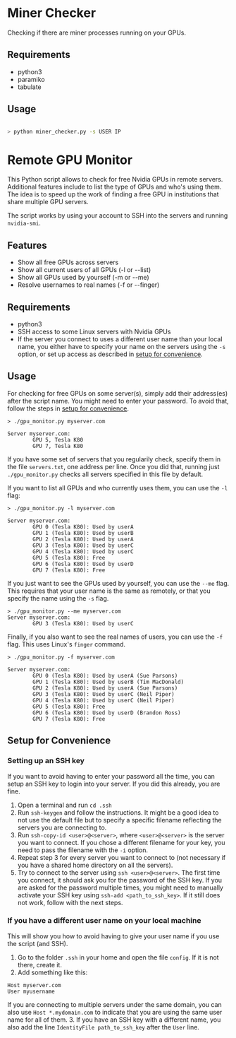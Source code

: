 # Miner Checker
Checking if there are miner processes running on your GPUs.

## Requirements

- python3
- paramiko
- tabulate

## Usage

```bash

> python miner_checker.py -s USER IP
```

# Remote GPU Monitor

This Python script allows to check for free Nvidia GPUs in remote servers.
Additional features include to list the type of GPUs and who's using them.
The idea is to speed up the work of finding a free GPU in institutions that share multiple GPU servers.

The script works by using your account to SSH into the servers and running `nvidia-smi`. 

## Features

- Show all free GPUs across servers
- Show all current users of all GPUs (-l or --list)
- Show all GPUs used by yourself (-m or --me)
- Resolve usernames to real names (-f or --finger)

## Requirements

- python3
- SSH access to some Linux servers with Nvidia GPUs
- If the server you connect to uses a different user name than your local name, you either have to specify your name on the servers using the `-s` option, or set up access as described in [setup for convenience](#setup-for-convenience).

## Usage

For checking for free GPUs on some server(s), simply add their address(es) after the script name.
You might need to enter your password. To avoid that, follow the steps in [setup for convenience](#setup-for-convenience).

```
> ./gpu_monitor.py myserver.com

Server myserver.com:
        GPU 5, Tesla K80
        GPU 7, Tesla K80
```

If you have some set of servers that you regularily check, specify them in the file `servers.txt`, one address per line.
Once you did that, running just `./gpu_monitor.py` checks all servers specified in this file by default.

If you want to list all GPUs and who currently uses them, you can use the `-l` flag:
```
> ./gpu_monitor.py -l myserver.com

Server myserver.com:
        GPU 0 (Tesla K80): Used by userA
        GPU 1 (Tesla K80): Used by userB
        GPU 2 (Tesla K80): Used by userA
        GPU 3 (Tesla K80): Used by userC
        GPU 4 (Tesla K80): Used by userC
        GPU 5 (Tesla K80): Free
        GPU 6 (Tesla K80): Used by userD
        GPU 7 (Tesla K80): Free
```

If you just want to see the GPUs used by yourself, you can use the `--me` flag.
This requires that your user name is the same as remotely, or that you specify the name using the `-s` flag.
```
> ./gpu_monitor.py --me myserver.com
Server myserver.com:
        GPU 3 (Tesla K80): Used by userC
```

Finally, if you also want to see the real names of users, you can use the `-f` flag.
This uses Linux's `finger` command.
```
> ./gpu_monitor.py -f myserver.com

Server myserver.com:
        GPU 0 (Tesla K80): Used by userA (Sue Parsons)
        GPU 1 (Tesla K80): Used by userB (Tim MacDonald)
        GPU 2 (Tesla K80): Used by userA (Sue Parsons)
        GPU 3 (Tesla K80): Used by userC (Neil Piper)
        GPU 4 (Tesla K80): Used by userC (Neil Piper)
        GPU 5 (Tesla K80): Free
        GPU 6 (Tesla K80): Used by userD (Brandon Ross)
        GPU 7 (Tesla K80): Free
```

## Setup for Convenience

### Setting up an SSH key
If you want to avoid having to enter your password all the time, you can setup an SSH key to login into your server.
If you did this already, you are fine.

1. Open a terminal and run `cd .ssh`
2. Run `ssh-keygen` and follow the instructions.
It might be a good idea to not use the default file but to specify a specific filename reflecting the servers you are connecting to.
3. Run `ssh-copy-id <user>@<server>`, where `<user>@<server>` is the server you want to connect. If you chose a different filename for your key, you need to pass the filename with the `-i` option.
4. Repeat step 3 for every server you want to connect to (not necessary if you have a shared home directory on all the servers).
5. Try to connect to the server using `ssh <user>@<server>`.
The first time you connect, it should ask you for the password of the SSH key.
If you are asked for the password multiple times, you might need to manually activate your SSH key using `ssh-add <path_to_ssh_key>`.
If it still does not work, follow with the next steps.

### If you have a different user name on your local machine

This will show you how to avoid having to give your user name if you use the script (and SSH).

1. Go to the folder `.ssh` in your home and open the file `config`.
If it is not there, create it.
2. Add something like this:
```
Host myserver.com
User myusername
```
If you are connecting to multiple servers under the same domain, you can also use `Host *.mydomain.com` to indicate that you are using the same user name for all of them.
3. If you have an SSH key with a different name, you also add the line `IdentityFile path_to_ssh_key` after the `User` line.

